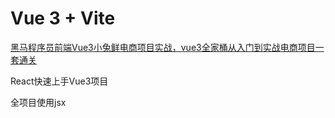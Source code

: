 # Vue 3 + Vite

[黑马程序员前端Vue3小兔鲜电商项目实战，vue3全家桶从入门到实战电商项目一套通关](https://www.bilibili.com/video/BV1Ac411K7EQ/?p=1&vd_source=55188e441990ee2ff1e28fae2d46edc2)

React快速上手Vue3项目

全项目使用jsx
